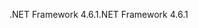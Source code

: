 <span data-ttu-id="fe3e2-101">.NET Framework 4.6.1</span><span class="sxs-lookup"><span data-stu-id="fe3e2-101">.NET Framework 4.6.1</span></span>